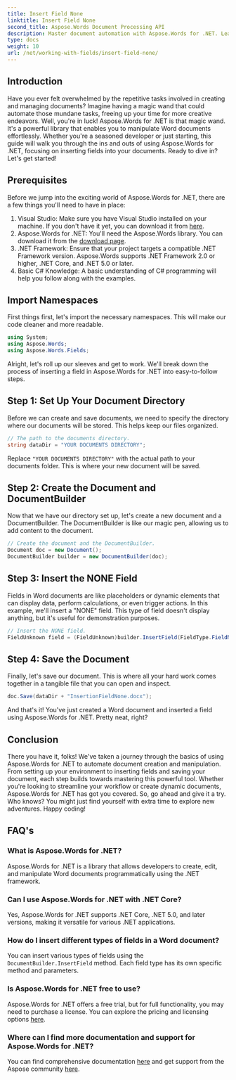 ```yaml
---
title: Insert Field None
linktitle: Insert Field None
second_title: Aspose.Words Document Processing API
description: Master document automation with Aspose.Words for .NET. Learn how to insert fields step-by-step and streamline your workflow. Perfect for developers of all levels.
type: docs
weight: 10
url: /net/working-with-fields/insert-field-none/
---
```

## Introduction

Have you ever felt overwhelmed by the repetitive tasks involved in creating and managing documents? Imagine having a magic wand that could automate those mundane tasks, freeing up your time for more creative endeavors. Well, you're in luck! Aspose.Words for .NET is that magic wand. It's a powerful library that enables you to manipulate Word documents effortlessly. Whether you're a seasoned developer or just starting, this guide will walk you through the ins and outs of using Aspose.Words for .NET, focusing on inserting fields into your documents. Ready to dive in? Let's get started!

## Prerequisites

Before we jump into the exciting world of Aspose.Words for .NET, there are a few things you'll need to have in place:

1. Visual Studio: Make sure you have Visual Studio installed on your machine. If you don't have it yet, you can download it from [here](https://visualstudio.microsoft.com/downloads/).
2. Aspose.Words for .NET: You'll need the Aspose.Words library. You can download it from the [download page](https://releases.aspose.com/words/net/).
3. .NET Framework: Ensure that your project targets a compatible .NET Framework version. Aspose.Words supports .NET Framework 2.0 or higher, .NET Core, and .NET 5.0 or later.
4. Basic C# Knowledge: A basic understanding of C# programming will help you follow along with the examples.

## Import Namespaces

First things first, let's import the necessary namespaces. This will make our code cleaner and more readable.

```csharp
using System;
using Aspose.Words;
using Aspose.Words.Fields;
```

Alright, let's roll up our sleeves and get to work. We'll break down the process of inserting a field in Aspose.Words for .NET into easy-to-follow steps.

## Step 1: Set Up Your Document Directory

Before we can create and save documents, we need to specify the directory where our documents will be stored. This helps keep our files organized.

```csharp
// The path to the documents directory.
string dataDir = "YOUR DOCUMENTS DIRECTORY";
```

Replace `"YOUR DOCUMENTS DIRECTORY"` with the actual path to your documents folder. This is where your new document will be saved.

## Step 2: Create the Document and DocumentBuilder

Now that we have our directory set up, let's create a new document and a DocumentBuilder. The DocumentBuilder is like our magic pen, allowing us to add content to the document.

```csharp
// Create the document and the DocumentBuilder.
Document doc = new Document();
DocumentBuilder builder = new DocumentBuilder(doc);
```

## Step 3: Insert the NONE Field

Fields in Word documents are like placeholders or dynamic elements that can display data, perform calculations, or even trigger actions. In this example, we'll insert a "NONE" field. This type of field doesn't display anything, but it's useful for demonstration purposes.

```csharp
// Insert the NONE field.
FieldUnknown field = (FieldUnknown)builder.InsertField(FieldType.FieldNone, false);
```

## Step 4: Save the Document

Finally, let's save our document. This is where all your hard work comes together in a tangible file that you can open and inspect.

```csharp
doc.Save(dataDir + "InsertionFieldNone.docx");
```

And that's it! You've just created a Word document and inserted a field using Aspose.Words for .NET. Pretty neat, right?

## Conclusion

There you have it, folks! We've taken a journey through the basics of using Aspose.Words for .NET to automate document creation and manipulation. From setting up your environment to inserting fields and saving your document, each step builds towards mastering this powerful tool. Whether you're looking to streamline your workflow or create dynamic documents, Aspose.Words for .NET has got you covered. So, go ahead and give it a try. Who knows? You might just find yourself with extra time to explore new adventures. Happy coding!

## FAQ's

### What is Aspose.Words for .NET?
Aspose.Words for .NET is a library that allows developers to create, edit, and manipulate Word documents programmatically using the .NET framework.

### Can I use Aspose.Words for .NET with .NET Core?
Yes, Aspose.Words for .NET supports .NET Core, .NET 5.0, and later versions, making it versatile for various .NET applications.

### How do I insert different types of fields in a Word document?
You can insert various types of fields using the `DocumentBuilder.InsertField` method. Each field type has its own specific method and parameters.

### Is Aspose.Words for .NET free to use?
Aspose.Words for .NET offers a free trial, but for full functionality, you may need to purchase a license. You can explore the pricing and licensing options [here](https://purchase.aspose.com/buy).

### Where can I find more documentation and support for Aspose.Words for .NET?
You can find comprehensive documentation [here](https://reference.aspose.com/words/net/) and get support from the Aspose community [here](https://forum.aspose.com/c/words/8).
